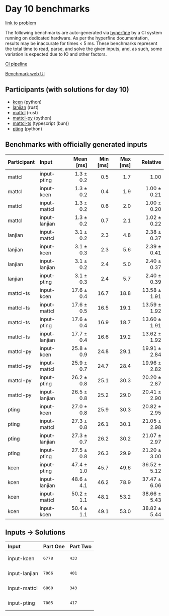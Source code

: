 # Day 10 benchmarks

[link to problem](https://adventofcode.com/2023/day/10)

The following benchmarks are auto-generated via
[hyperfine](https://github.com/sharkdp/hyperfine) by a CI system running on
dedicated hardware. As per the hyperfine documentation, results may be
inaccurate for times < 5 ms. These benchmarks represent the total time to read,
parse, and solve the given inputs, and, as such, some variation is expected due
to IO and other factors.

[CI pipeline](http://ci.papercode.net:8080/teams/main/pipelines/aoc2023)

[Benchmark web UI](https://aoc.ancalagon.black)


## Participants (with solutions for day 10)

- [kcen](https://github.com/kcen/aoc2023) (python)
- [lanjian](https://github.com/lanjian/aoc-2023) (rust)
- [mattcl](https://github.com/mattcl/aoc2023) (rust)
- [mattcl-py](https://github.com/mattcl/aoc2023-py) (python)
- [mattcl-ts](https://github.com/mattcl/aoc2023-js) (typescript (bun))
- [pting](https://github.com/pting/aoc2023) (python)


## Benchmarks with officially generated inputs

| Participant | Input | Mean [ms] | Min [ms] | Max [ms] | Relative |
|:---|:---|---:|---:|---:|---:|
| mattcl | input-pting | 1.3 ± 0.2 | 0.5 | 1.7 | 1.00 |
| mattcl | input-kcen | 1.3 ± 0.2 | 0.4 | 1.9 | 1.00 ± 0.21 |
| mattcl | input-mattcl | 1.3 ± 0.2 | 0.6 | 2.0 | 1.00 ± 0.20 |
| mattcl | input-lanjian | 1.3 ± 0.2 | 0.7 | 2.1 | 1.02 ± 0.22 |
| lanjian | input-mattcl | 3.1 ± 0.2 | 2.3 | 4.8 | 2.38 ± 0.37 |
| lanjian | input-kcen | 3.1 ± 0.3 | 2.3 | 5.6 | 2.39 ± 0.41 |
| lanjian | input-lanjian | 3.1 ± 0.2 | 2.4 | 5.0 | 2.40 ± 0.37 |
| lanjian | input-pting | 3.1 ± 0.3 | 2.4 | 5.7 | 2.40 ± 0.39 |
| mattcl-ts | input-kcen | 17.6 ± 0.4 | 16.7 | 18.8 | 13.58 ± 1.91 |
| mattcl-ts | input-mattcl | 17.6 ± 0.5 | 16.5 | 19.1 | 13.59 ± 1.92 |
| mattcl-ts | input-pting | 17.6 ± 0.4 | 16.9 | 18.7 | 13.60 ± 1.91 |
| mattcl-ts | input-lanjian | 17.7 ± 0.4 | 16.6 | 19.2 | 13.62 ± 1.92 |
| mattcl-py | input-kcen | 25.8 ± 0.9 | 24.8 | 29.1 | 19.91 ± 2.84 |
| mattcl-py | input-mattcl | 25.9 ± 0.7 | 24.7 | 28.4 | 19.96 ± 2.82 |
| mattcl-py | input-pting | 26.2 ± 0.8 | 25.1 | 30.3 | 20.20 ± 2.87 |
| mattcl-py | input-lanjian | 26.5 ± 0.8 | 25.2 | 29.0 | 20.41 ± 2.90 |
| pting | input-kcen | 27.0 ± 0.8 | 25.9 | 30.3 | 20.82 ± 2.95 |
| pting | input-mattcl | 27.3 ± 0.8 | 26.1 | 30.1 | 21.05 ± 2.98 |
| pting | input-lanjian | 27.3 ± 0.7 | 26.2 | 30.2 | 21.07 ± 2.97 |
| pting | input-pting | 27.5 ± 0.8 | 26.3 | 29.9 | 21.20 ± 3.00 |
| kcen | input-pting | 47.4 ± 1.0 | 45.7 | 49.6 | 36.52 ± 5.12 |
| kcen | input-lanjian | 48.6 ± 4.1 | 46.2 | 78.9 | 37.47 ± 6.06 |
| kcen | input-mattcl | 50.2 ± 1.1 | 48.1 | 53.2 | 38.66 ± 5.43 |
| kcen | input-kcen | 50.4 ± 1.1 | 49.1 | 53.0 | 38.82 ± 5.44 |


## Inputs -> Solutions

| Input | Part One | Part Two |
|:---|:---|:---|
|input-kcen|<pre>6778</pre>|<pre>433</pre>|
|input-lanjian|<pre>7066</pre>|<pre>401</pre>|
|input-mattcl|<pre>6860</pre>|<pre>343</pre>|
|input-pting|<pre>7005</pre>|<pre>417</pre>|